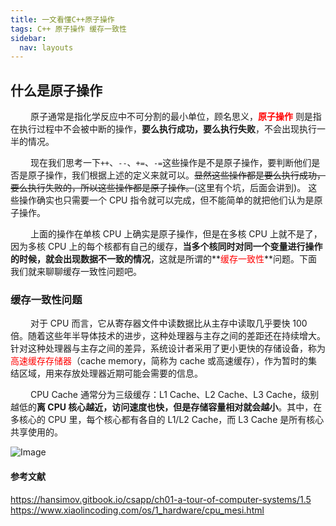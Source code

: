 ```yaml
---
title: 一文看懂C++原子操作
tags: C++ 原子操作 缓存一致性
sidebar:
  nav: layouts
---
```


## 什么是原子操作

&emsp;&emsp; 原子通常是指化学反应中不可分割的最小单位，顾名思义，**<font color = red>原子操作</font>** 则是指在执行过程中不会被中断的操作，**要么执行成功，要么执行失败**，不会出现执行一半的情况。

&emsp;&emsp; 现在我们思考一下`++`、`--`、`+=`、`-=`这些操作是不是原子操作，要判断他们是否是原子操作，我们根据上述的定义来就可以。~~显然这些操作都是要么执行成功，要么执行失败的，所以这些操作都是原子操作。~~(这里有个坑，后面会讲到)。
这些操作确实也只需要一个 CPU 指令就可以完成，但不能简单的就把他们认为是原子操作。

&emsp;&emsp; 上面的操作在单核 CPU 上确实是原子操作，但是在多核 CPU 上就不是了，因为多核 CPU 上的每个核都有自己的缓存，**当多个核同时对同一个变量进行操作的时候，就会出现数据不一致的情况**，这就是所谓的**<font color = red>缓存一致性</font>**问题。下面我们就来聊聊缓存一致性问题吧。

### 缓存一致性问题

&emsp;&emsp; 对于 CPU 而言，它从寄存器文件中读数据比从主存中读取几乎要快 100 倍。随着这些年半导体技术的进步，这种处理器与主存之间的差距还在持续增大。针对这种处理器与主存之间的差异，系统设计者采用了更小更快的存储设备，称为<font color = red>高速缓存存储器</font>（cache memory，简称为 cache 或高速缓存），作为暂时的集结区域，用来存放处理器近期可能会需要的信息。

&emsp;&emsp; CPU Cache 通常分为三级缓存：L1 Cache、L2 Cache、L3 Cache，级别越低的**离 CPU 核心越近，访问速度也快，但是存储容量相对就会越小**。其中，在多核心的 CPU 里，每个核心都有各自的 L1/L2 Cache，而 L3 Cache 是所有核心共享使用的。

![Image](https://github.com/Loomione/Loomione.github.io/picture/cpu缓存.drawio.png)

#### 参考文献

https://hansimov.gitbook.io/csapp/ch01-a-tour-of-computer-systems/1.5
https://www.xiaolincoding.com/os/1_hardware/cpu_mesi.html
